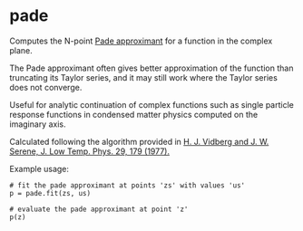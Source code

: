 # pade
Computes the N-point [Pade approximant](https://en.wikipedia.org/wiki/Pad%C3%A9_approximant) for a function in the complex plane. 

The Pade approximant often gives better approximation of the function than truncating its Taylor series, and it may still work where the Taylor series does not converge.

Useful for analytic continuation of complex functions such as single particle response functions in condensed matter physics computed on the imaginary axis.

Calculated following the algorithm provided in [H. J. Vidberg and J. W. Serene, J. Low Temp. Phys. 29,
179 (1977).](https://link.springer.com/article/10.1007%2FBF00655090)

Example usage:
```
# fit the pade approximant at points 'zs' with values 'us'
p = pade.fit(zs, us)    

# evaluate the pade approximant at point 'z'
p(z)
```
